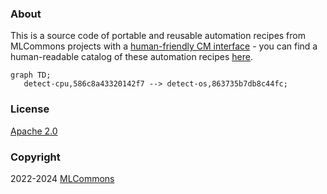 ### About

This is a source code of portable and reusable automation recipes 
from MLCommons projects with a [human-friendly CM interface](https://github.com/mlcommons/ck) -
you can find a human-readable catalog of these automation recipes [here](../../docs/list_of_scripts.md).


```mermaid
graph TD;
   detect-cpu,586c8a43320142f7 --> detect-os,863735b7db8c44fc;
```

### License

[Apache 2.0](../../LICENSE.md)

### Copyright

2022-2024 [MLCommons](https://mlcommons.org)
